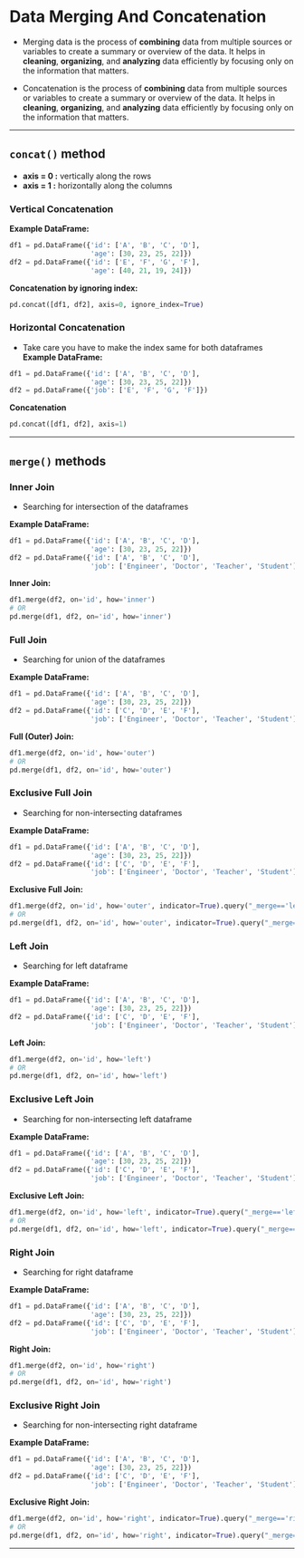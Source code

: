 # Data Merging And Concatenation

- Merging data is the process of **combining** data from multiple sources or variables to create a summary or overview of the data. It helps in **cleaning**, **organizing**, and **analyzing** data efficiently by focusing only on the information that matters.


- Concatenation is the process of **combining** data from multiple sources or variables to create a summary or overview of the data. It helps in **cleaning**, **organizing**, and **analyzing** data efficiently by focusing only on the information that matters.

---

## `concat()` method
- **axis = 0 :** vertically along the rows
- **axis = 1 :** horizontally along the columns

### Vertical Concatenation
**Example DataFrame:**
```python
df1 = pd.DataFrame({'id': ['A', 'B', 'C', 'D'],
                    'age': [30, 23, 25, 22]})
df2 = pd.DataFrame({'id': ['E', 'F', 'G', 'F'],
                    'age': [40, 21, 19, 24]})
```

**Concatenation by ignoring index:**
```python
pd.concat([df1, df2], axis=0, ignore_index=True)
```


### Horizontal Concatenation
- Take care you have to make the index same for both dataframes
**Example DataFrame:**
```python
df1 = pd.DataFrame({'id': ['A', 'B', 'C', 'D'],
                    'age': [30, 23, 25, 22]})
df2 = pd.DataFrame({'job': ['E', 'F', 'G', 'F']})
```

**Concatenation**
```python
pd.concat([df1, df2], axis=1)
```

---

## `merge()` methods

### Inner Join
- Searching for intersection of the dataframes

**Example DataFrame:**
```python
df1 = pd.DataFrame({'id': ['A', 'B', 'C', 'D'],
                    'age': [30, 23, 25, 22]})
df2 = pd.DataFrame({'id': ['A', 'B', 'C', 'D'],
                    'job': ['Engineer', 'Doctor', 'Teacher', 'Student']})
```

**Inner Join:**
```python
df1.merge(df2, on='id', how='inner')
# OR
pd.merge(df1, df2, on='id', how='inner')
```

### Full Join
- Searching for union of the dataframes

**Example DataFrame:**
```python
df1 = pd.DataFrame({'id': ['A', 'B', 'C', 'D'],
                    'age': [30, 23, 25, 22]})
df2 = pd.DataFrame({'id': ['C', 'D', 'E', 'F'],
                    'job': ['Engineer', 'Doctor', 'Teacher', 'Student']})
```

**Full (Outer) Join:**
```python
df1.merge(df2, on='id', how='outer')
# OR
pd.merge(df1, df2, on='id', how='outer')
```

### Exclusive Full Join
- Searching for non-intersecting dataframes

**Example DataFrame:**
```python
df1 = pd.DataFrame({'id': ['A', 'B', 'C', 'D'],
                    'age': [30, 23, 25, 22]})
df2 = pd.DataFrame({'id': ['C', 'D', 'E', 'F'],
                    'job': ['Engineer', 'Doctor', 'Teacher', 'Student']})
```

**Exclusive Full Join:**
```python
df1.merge(df2, on='id', how='outer', indicator=True).query("_merge=='left_only' or _merge=='right_only'")
# OR
pd.merge(df1, df2, on='id', how='outer', indicator=True).query("_merge=='left_only' or _merge=='right_only'")
```

### Left Join
- Searching for left dataframe

**Example DataFrame:**
```python
df1 = pd.DataFrame({'id': ['A', 'B', 'C', 'D'],
                    'age': [30, 23, 25, 22]})
df2 = pd.DataFrame({'id': ['C', 'D', 'E', 'F'],
                    'job': ['Engineer', 'Doctor', 'Teacher', 'Student']})
```

**Left Join:**
```python
df1.merge(df2, on='id', how='left')
# OR
pd.merge(df1, df2, on='id', how='left')
```

### Exclusive Left Join
- Searching for non-intersecting left dataframe

**Example DataFrame:**
```python
df1 = pd.DataFrame({'id': ['A', 'B', 'C', 'D'],
                    'age': [30, 23, 25, 22]})
df2 = pd.DataFrame({'id': ['C', 'D', 'E', 'F'],
                    'job': ['Engineer', 'Doctor', 'Teacher', 'Student']})
```

**Exclusive Left Join:**
```python
df1.merge(df2, on='id', how='left', indicator=True).query("_merge=='left_only'")
# OR
pd.merge(df1, df2, on='id', how='left', indicator=True).query("_merge=='left_only'")
```


### Right Join
- Searching for right dataframe

**Example DataFrame:**
```python
df1 = pd.DataFrame({'id': ['A', 'B', 'C', 'D'],
                    'age': [30, 23, 25, 22]})
df2 = pd.DataFrame({'id': ['C', 'D', 'E', 'F'],
                    'job': ['Engineer', 'Doctor', 'Teacher', 'Student']})
```

**Right Join:**
```python
df1.merge(df2, on='id', how='right')
# OR
pd.merge(df1, df2, on='id', how='right')
```

### Exclusive Right Join
- Searching for non-intersecting right dataframe

**Example DataFrame:**
```python
df1 = pd.DataFrame({'id': ['A', 'B', 'C', 'D'],
                    'age': [30, 23, 25, 22]})
df2 = pd.DataFrame({'id': ['C', 'D', 'E', 'F'],
                    'job': ['Engineer', 'Doctor', 'Teacher', 'Student']})
```

**Exclusive Right Join:**
```python
df1.merge(df2, on='id', how='right', indicator=True).query("_merge=='right_only'")
# OR
pd.merge(df1, df2, on='id', how='right', indicator=True).query("_merge=='right_only'")
```

---

